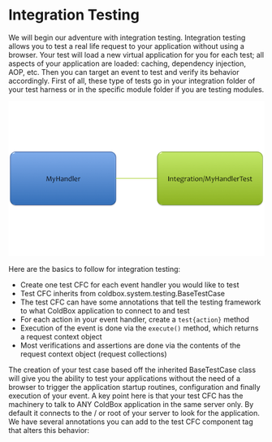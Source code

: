 # Integration Testing

We will begin our adventure with integration testing. Integration testing allows you to test a real life request to your application without using a browser. Your test will load a new virtual application for you for each test; all aspects of your application are loaded: caching, dependency injection, AOP, etc. Then you can target an event to test and verify its behavior accordingly. First of all, these type of tests go in your integration folder of your test harness or in the specific module folder if you are testing modules.

![](../../HandlerToTestRelationship.png)

Here are the basics to follow for integration testing:

* Create one test CFC for each event handler you would like to test
* Test CFC inherits from coldbox.system.testing.BaseTestCase
* The test CFC can have some annotations that tell the testing framework to what ColdBox application to connect to and test
* For each action in your event handler, create a `test{action}` method
* Execution of the event is done via the `execute()` method, which returns a request context object
* Most verifications and assertions are done via the contents of the request context object (request collections)


The creation of your test case based off the inherited BaseTestCase class will give you the ability to test your applications without the need of a browser to trigger the application startup routines, configuration and finally execution of your event. A key point here is that your test CFC has the machinery to talk to ANY ColdBox application in the same server only. By default it connects to the / or root of your server to look for the application. We have several annotations you can add to the test CFC component tag that alters this behavior:
